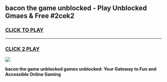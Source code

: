 
## bacon the game unblocked - Play Unblocked Gmaes & Free #2cek2
<h3>
<a href="https://news.freeplayer.one?title=bacon_the_game_unblocked&ref=03M">CLICK TO PLAY</a></h3>
<hr>

<h3>
<a href="https://news.freeplayer.one?title=bacon_the_game_unblocked&ref=03M">CLICK 2 PLAY</a>
  
</h3>

<a href="https://news.freeplayer.one?title=bacon_the_game_unblocked&ref=03M"><img src="https://clearcache.store/games.png"></a>


**bacon the game unblocked games unblocked: Your Gateway to Fun and Accessible Online Gaming**

